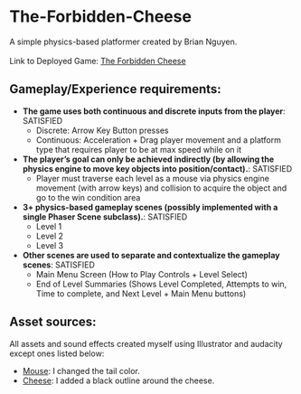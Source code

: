 # The-Forbidden-Cheese
A simple physics-based platformer created by Brian Nguyen.\
\
Link to Deployed Game: [The Forbidden Cheese](https://brian-mt-nguyen.github.io/The-Forbidden-Cheese/)
## Gameplay/Experience requirements:
- **The game uses both continuous and discrete inputs from the player**: SATISFIED
    - Discrete: Arrow Key Button presses
    - Continuous: Acceleration + Drag player movement and a platform type that requires player to be at max speed while on it
- **The player’s goal can only be achieved indirectly (by allowing the physics engine to move key objects into position/contact).**: SATISFIED
    - Player must traverse each level as a mouse via physics engine movement (with arrow keys) and collision to acquire the object and go to the win condition area
- **3+ physics-based gameplay scenes (possibly implemented with a single Phaser Scene subclass).**: SATISFIED
    - Level 1
    - Level 2
    - Level 3
- **Other scenes are used to separate and contextualize the gameplay scenes**: SATISFIED
    - Main Menu Screen (How to Play Controls + Level Select)
    - End of Level Summaries (Shows Level Completed, Attempts to win, Time to complete, and Next Level + Main Menu buttons)

## Asset sources:
All assets and sound effects created myself using Illustrator and audacity except ones listed below:
- [Mouse](https://www.pngkit.com/bigpic/u2e6r5t4q8a9e6r5/): I changed the tail color.
- [Cheese](http://pixelartmaker.com/art/605a4c2a78ea075): I added a black outline around the cheese.
